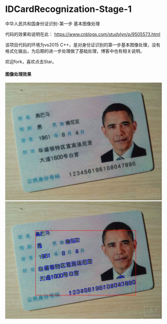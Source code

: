 # IDCardRecognization-Stage-1
中华人民共和国身份证识别-第一步 基本图像处理

代码的效果和说明在此：
https://www.cnblogs.com/studylyn/p/9505573.html

该项目代码的环境为vs2015 C++，是对身份证识别的第一步基本图像处理，没有格式化输出，为后期的进一步处理做了基础处理，博客中也有相关说明。

欢迎fork，喜欢点击Star。

#### 图像处理效果

![](https://github.com/CaptainLYN/IDCardRecognization-Stage-1/blob/master/%E5%A5%A5%E5%B7%B4%E9%A9%AC.jpg)
![](https://github.com/CaptainLYN/IDCardRecognization-Stage-1/blob/master/%E5%A5%A5%E5%B7%B4%E9%A9%AC%E8%AF%86%E5%88%AB%E6%95%88%E6%9E%9C.jpg)
